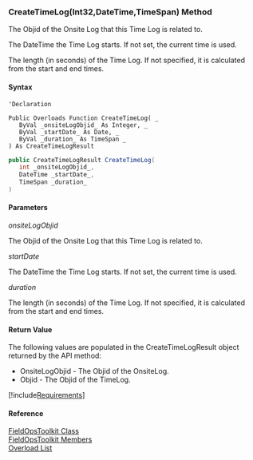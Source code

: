 ﻿### CreateTimeLog(Int32,DateTime,TimeSpan) Method

The Objid of the Onsite Log that this Time Log is related to.

The DateTime the Time Log starts. If not set, the current time is used.

The length (in seconds) of the Time Log. If not specified, it is calculated from the start and end times.

#### Syntax

```vbnet
'Declaration

Public Overloads Function CreateTimeLog( _
   ByVal _onsiteLogObjid_ As Integer, _
   ByVal _startDate_ As Date, _
   ByVal _duration_ As TimeSpan _
) As CreateTimeLogResult
```

```csharp
public CreateTimeLogResult CreateTimeLog( 
   int _onsiteLogObjid_,
   DateTime _startDate_,
   TimeSpan _duration_
)
```

#### Parameters

_onsiteLogObjid_

The Objid of the Onsite Log that this Time Log is related to.

_startDate_

The DateTime the Time Log starts. If not set, the current time is used.

_duration_

The length (in seconds) of the Time Log. If not specified, it is calculated from the start and end times.

#### Return Value

The following values are populated in the CreateTimeLogResult object returned by the API method:

*   OnsiteLogObjid \- The Objid of the OnsiteLog.
*   Objid \- The Objid of the TimeLog.

[!include[Requirements](../partials/requirements.md)]

#### Reference

[FieldOpsToolkit Class](FChoice.Toolkits.Clarify~FChoice.Toolkits.Clarify.FieldOps.FieldOpsToolkit.md)  
[FieldOpsToolkit Members](FChoice.Toolkits.Clarify~FChoice.Toolkits.Clarify.FieldOps.FieldOpsToolkit_members.md)  
[Overload List](FChoice.Toolkits.Clarify~FChoice.Toolkits.Clarify.FieldOps.FieldOpsToolkit~CreateTimeLog.md)